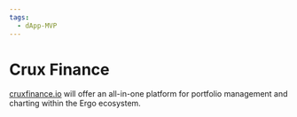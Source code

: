 ```yaml
---
tags:
  - dApp-MVP
---
```


# Crux Finance

[cruxfinance.io](https://cruxfinance.io/) will offer an all-in-one platform for portfolio management and charting within the Ergo ecosystem. 